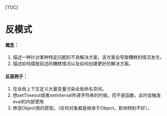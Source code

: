 [TOC]

# 反模式

#### 概念：

1. 描述一种针对某种特定问题的不良解决方案，该方案会导致糟糕的情况发生。
2. 描述如何摆脱前述的糟糕情况以及如何创建更好的解决方案。

#### 反面例子：

1. 在全局上下文定义大量变量污染全局命名空间。
2. 想setTimeout或者setInterval传递字符串的时候，而不是函数，此时会触发eval的内部使用
3. 修改Object类的原型。（任何对象都是继承于Object，影响特别不好）。

